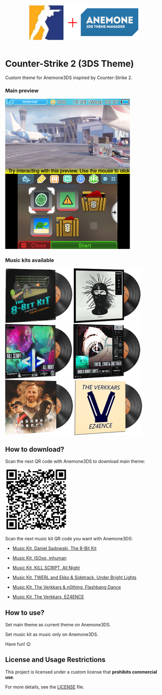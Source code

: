 <div align="center">
    <br>
    <img src="./for_git/logo.png" alt="Logo" width=350>
    <br>
    <br>
</div>

# Counter-Strike 2 (3DS Theme)

 Custom theme for Anemone3DS inspired by Counter-Strike 2. 

### Main preview

 ![Preview](./for_git/preview.png)

### Music kits available

 ![Cover](./for_git/the_8-bit_kit.png)
 ![Cover](./for_git/inhuman.png)
 ![Cover](./for_git/all_night.png)
 ![Cover](./for_git/under_bright_lights.png)
 ![Cover](./for_git/flashbang_dance.png)
 ![Cover](./for_git/ez4ence.png)

## How to download?

 Scan the next QR code with Anemone3DS to download main theme:

 ![QR code](./for_git/main_qrcode.png)

 Scan the next music kit QR code you want with Anemone3DS:

 - [Music Kit, Daniel Sadowski, The 8-Bit Kit](./for_git/the_8-bit_kit_qrcode.png)

 - [Music Kit, ISOxo, inhuman](./for_git/inhuman_qrcode.png)

 - [Music Kit, KILL SCRIPT, All Night](./for_git/all_night_qrcode.png)

 - [Music Kit, TWERL and Ekko & Sidetrack, Under Bright Lights](./for_git/under_bright_lights_qrcode.png)

 - [Music Kit, The Verkkars & n0thing, Flashbang Dance](./for_git/flashbang_dance_qrcode.png)

 - [Music Kit, The Verkkars, EZ4ENCE](./for_git/ez4ence_qrcode.png)

## How to use?

 Set main theme as current theme on Anemone3DS.

 Set music kit as music only on Anemone3DS.

 Have fun! 😉

## License and Usage Restrictions

 This project is licensed under a custom license that **prohibits commercial use**.

 For more details, see the [LICENSE](./LICENSE) file.
